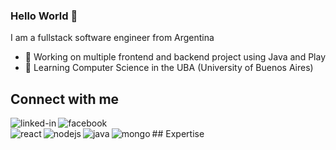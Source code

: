 ### Hello World 👋
I am a fullstack software engineer from Argentina
- 🔭 Working on multiple frontend and backend project using Java and Play
- 🌱 Learning Computer Science in the UBA (University of Buenos Aires)

## Connect with me
<a href="https://www.linkedin.com/in/mohammad-faisal-2665b5134"><img align="left" alt="linked-in" src="https://img.shields.io/badge/linkedin-%230077B5.svg?&style=for-the-badge&logo=linkedin&logoColor=white" /></a>
<a href="https://www.facebook.com/santi.chantada/"><img align="left" alt="facebook" src="https://img.shields.io/badge/facebook-%231877F2.svg?&style=for-the-badge&logo=facebook&logoColor=white" /></a>

<br>
## Expertise
<img align="left" alt="react" src="https://img.shields.io/badge/react%20-%2320232a.svg?&style=for-the-badge&logo=react&logoColor=%2361DAFB" />
<img align="left" alt="nodejs" src="https://img.shields.io/badge/node.js%20-%2343853D.svg?&style=for-the-badge&logo=node.js&logoColor=white" />
<img align="left" alt="java" src="https://img.shields.io/badge/Java-ED8B00?style=for-the-badge&logo=java&logoColor=white" />
<img align="left" alt="mongo" src="https://img.shields.io/badge/MongoDB-4EA94B?style=for-the-badge&logo=mongodb&logoColor=white" />



<!---
SantiNCh/SantiNCh is a ✨ special ✨ repository because its `README.md` (this file) appears on your GitHub profile.
You can click the Preview link to take a look at your changes.
--->
